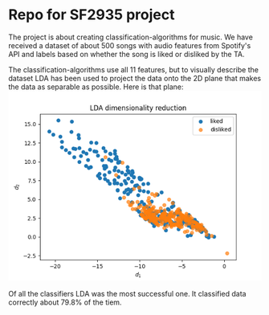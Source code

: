 # Repo for SF2935 project

The project is about creating classification-algorithms for music. We have received a dataset of about 500 songs with audio features from Spotify's API and labels based on whether the song is liked or disliked by the TA.

The classification-algorithms use all 11 features, but to visually describe the dataset LDA has been used to project the data onto the 2D plane that makes the data as separable as possible. Here is that plane:
![alt text](https://github.com/TheHiddenSquid/SF2935_project/blob/main/images/LDA_2d.png?raw=true)

Of all the classifiers LDA was the most successful one. It classified data correctly about 79.8% of the tiem.
